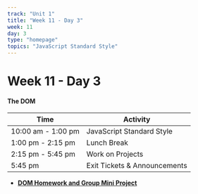 ```yaml
---
track: "Unit 1"
title: "Week 11 - Day 3"
week: 11
day: 3
type: "homepage"
topics: "JavaScript Standard Style"
---
```


# Week 11 - Day 3

#### The DOM
| Time  | Activity |
| ----- | ------ |
| 10:00 am - 1:00 pm | JavaScript Standard Style |
| 1:00 pm - 2:15 pm | Lunch Break |
| 2:15 pm - 5:45 pm | Work on Projects |
| 5:45 pm | Exit Tickets & Announcements |

- [**DOM Homework and Group Mini Project**](/unit1/week-11/day-3/slides)

